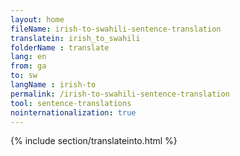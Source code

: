 ```yaml
---
layout: home
fileName: irish-to-swahili-sentence-translation
translatein: irish_to_swahili
folderName : translate
lang: en
from: ga
to: sw
langName : irish-to
permalink: /irish-to-swahili-sentence-translation
tool: sentence-translations
nointernationalization: true
---
```

{% include section/translateinto.html %}
